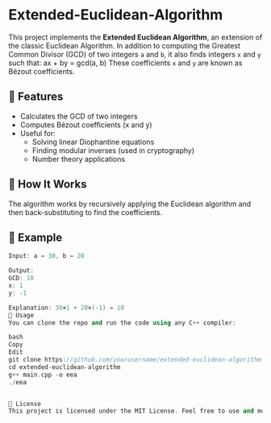 # Extended-Euclidean-Algorithm

This project implements the **Extended Euclidean Algorithm**, an extension of the classic Euclidean Algorithm. In addition to computing the Greatest Common Divisor (GCD) of two integers `a` and `b`, it also finds integers `x` and `y` such that:
ax + by = gcd(a, b)
These coefficients `x` and `y` are known as Bézout coefficients.

## 📌 Features

- Calculates the GCD of two integers
- Computes Bézout coefficients (x and y)
- Useful for:
  - Solving linear Diophantine equations
  - Finding modular inverses (used in cryptography)
  - Number theory applications

## 🧮 How It Works

The algorithm works by recursively applying the Euclidean algorithm and then back-substituting to find the coefficients.

## 📎 Example

```cpp
Input: a = 30, b = 20

Output:
GCD: 10
x: 1
y: -1

Explanation: 30×1 + 20×(-1) = 10
🚀 Usage
You can clone the repo and run the code using any C++ compiler:

bash
Copy
Edit
git clone https://github.com/yourusername/extended-euclidean-algorithm.git
cd extended-euclidean-algorithm
g++ main.cpp -o eea
./eea


📜 License
This project is licensed under the MIT License. Feel free to use and modify it.
